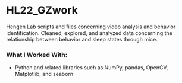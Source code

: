 # HL22_GZwork
Hengen Lab scripts and files concerning video analysis and behavior identification. Cleaned, explored, and analyzed data concerning the relationship between behavior and sleep states through mice. 

### What I Worked With:
- Python and related libraries such as NumPy, pandas, OpenCV, Matplotlib, and seaborn













